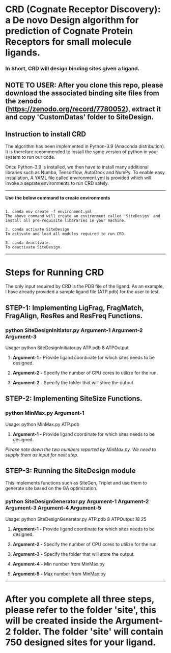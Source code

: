 # CRD (Cognate Receptor Discovery): a De novo Design algorithm for prediction of Cognate Protein Receptors for small molecule ligands.
### In Short, CRD will design binding sites given a ligand.
## NOTE TO USER: After you clone this repo, please download the associated binding site files from the zenodo (https://zenodo.org/record/7780052), extract it and copy 'CustomDatas' folder to SiteDesign.

## Instruction to install CRD
The algorithm has been implemented in Python-3.9 (Anaconda distribution). It is therefore recommended to install the same version of python in your system to run our code.

Once Python-3.9 is installed, we then have to install many additional libraries such as Numba, Tensorflow, AutoDock and NumPy. To enable easy installation, A YAML file called environment.yml is provided which will invoke a seprate environments to run CRD safely.

****
**Use the below command to create environments**
```
 
1. conda env create -f environment.yml
The above command will create an environment called 'SiteDesign' and install all pre-requisite libararies in your machine.

2. conda activate SiteDesign
To activate and load all modules required to run CRD. 

3. conda deactivate.
To deactivate SiteDesign.
```


---


# Steps for Running CRD

The only input required by CRD is the PDB file of the ligand. As an example, I have already provided a sample ligand file (ATP.pdb) for the user to test.


## STEP-1: Implementing LigFrag, FragMatch, FragAlign, ResRes and ResFreq Functions.
### python SiteDesignInitiator.py Argument-1 Argument-2 Argument-3

Usage: python SiteDesignInitiator.py ATP.pdb 8 ATPOutput  

1. **Argument-1 -** Provide ligand coordinate for which sites needs to be designed.

2. **Argument-2 -** Specify the number of CPU cores to utilize for the run. 

3. **Argument-2 -** Specify the folder that will store the output.

## STEP-2: Implementing SiteSize Functions.
### python MinMax.py Argument-1

Usage: python MinMax.py ATP.pdb  

1. **Argument-1 -** Provide ligand coordinate for which sites needs to be designed.

<em> Please note down the two numbers reported by MinMax.py. We need to supply them as input for next step. </em>

## STEP-3: Running the SiteDesign module
This implements functions such as SiteGen, Triplet and use them to generate site based on the GA optimization.
### python SiteDesignGenerator.py Argument-1 Argument-2 Argument-3 Argument-4 Argument-5

Usage: python SiteDesignGenerator.py ATP.pdb 8 ATPOutput 18 25
  
1. **Argument-1 -** Provide ligand coordinate for which sites needs to be designed.

2. **Argument-2 -** Specify the number of CPU cores to utilize for the run. 

3. **Argument-3 -** Specify the folder that will store the output.

4. **Argument-4 -** Min number from MinMax.py

5. **Argument-5 -** Max number from MinMax.py

---
# After you complete all three steps, please refer to the folder 'site', this will be created inside the Argument-2 folder. The folder 'site' will contain 750 designed sites for your ligand.
